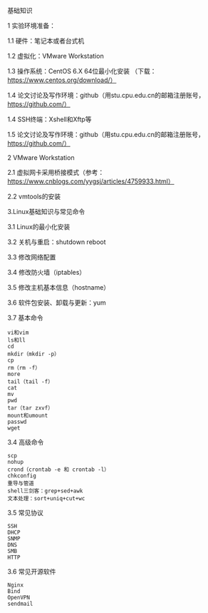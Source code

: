 基础知识

1 实验环境准备：

1.1 硬件：笔记本或者台式机

1.2 虚拟化：VMware Workstation

1.3 操作系统：CentOS 6.X 64位最小化安装 （下载：https://www.centos.org/download/）

1.4 论文讨论及写作环境：github（用stu.cpu.edu.cn的邮箱注册账号，https://github.com/）


1.4 SSH终端：Xshell和Xftp等

1.5 论文讨论及写作环境：github（用stu.cpu.edu.cn的邮箱注册账号，https://github.com/）


2 VMware Workstation

2.1 虚拟网卡采用桥接模式（参考：https://www.cnblogs.com/yygsj/articles/4759933.html）

2.2 vmtools的安装

3.Linux基础知识与常见命令

3.1 Linux的最小化安装

3.2 关机与重启：shutdown reboot

3.3 修改网络配置

3.4 修改防火墙（iptables）

3.5 修改主机基本信息（hostname）

3.6 软件包安装、卸载与更新：yum

3.7 基本命令

    vi和vim
    ls和ll
    cd
    mkdir（mkdir -p）
    cp
    rm（rm -f）
    more
    tail（tail -f）
    cat
    mv
    pwd
    tar（tar zxvf） 
    mount和umount
    passwd
    wget
	
3.4 高级命令

    scp
    nohup
    crond（crontab -e 和 crontab -l）
    chkconfig
    重导与管道
    shell三剑客：grep+sed+awk
    文本处理：sort+uniq+cut+wc

3.5 常见协议

    SSH
    DHCP
    SNMP
    DNS
    SMB
    HTTP
3.6 常见开源软件
	
    Nginx
    Bind
    OpenVPN
    sendmail




